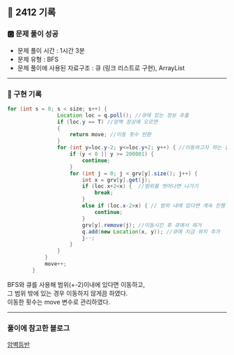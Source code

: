 ## 📝 2412 기록
### 🅾️ 문제 풀이 성공
- 문제 풀이 시간 : 1시간 3분
- 문제 유형 : BFS
- 문제 풀이에 사용된 자료구조 : 큐 (링크 리스트로 구현), ArrayList

---

### 📍 구현 기록

```java
for (int s = 0; s < size; s++) {
                Location loc = q.poll(); //큐에 있는 정보 추출
                if (loc.y == T) //암벽 정상에 오르면
                {
                    return move; //이동 횟수 반환
                }
                for (int y=loc.y-2; y<=loc.y+2; y++) { //이동하고자 하는 높이가 2 범위 내에 있는 경우
                    if (y < 0 || y >= 200001) {
                        continue;
                    }
                    for (int j = 0; j < grv[y].size(); j++) {
                        int x = grv[y].get(j);
                        if (loc.x+2<x) {  //범위를 벗어나면 나가기
                            break;
                        }
                        else if (loc.x-2>x) { // 범위 내에 있다면 계속 진행
                            continue;
                        }
                        grv[y].remove(j); //이동시킨 후 큐에서 제거
                        q.add(new Location(x, y)); //큐에 지금 위치 추가
                        j--;
                    }
                }
            }
            move++;
        }
```
BFS와 큐를 사용해 범위(+-2)이내에 있다면 이동하고,     
그 범위 밖에 있는 경우 이동하지 않게끔 하였다.   
이동한 횟수는 move 변수로 관리하였다.


---
### 풀이에 참고한 블로그
[암벽등반](https://velog.io/@solser12/%EB%B0%B1%EC%A4%80-2412-%EC%95%94%EB%B2%BD-%EB%93%B1%EB%B0%98-JAVA)
